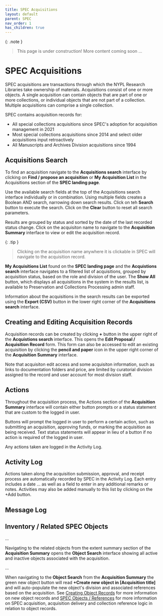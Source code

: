 ```yaml
---
title: SPEC Acquisitions
layout: default
parent: SPEC
nav_order: 1
has_children: true
---
```


{: .note }
> This page is under construction! 
> More content coming soon ...

# SPEC Acquisitions
SPEC acquisitions are transactions through which the NYPL Research Libraries take ownership of materials. Acquisitions consist of one or more objects. A single acquisition can contain objects that are part of one or more collections, or individual objects that are not part of a collection. Multiple acquisitions can comprise a single collection.

SPEC contains acquisition records for:
- All special collections acquisitions since SPEC's adoption for acquisition management in 2021
- Most special collections acquisitions since 2014 and select older acquisitions input retroactively
- All Manuscripts and Archives Division acquisitions since 1994


## Acquisitions Search
To find an acquisition navigate to the **Acquisitions search** interface by clicking on **Find / propose an acquisition** or **My Acquisition List** in the Acquisitions section of the **SPEC landing page**.

Use the available search fields at the top of the Acquisitions search interface individually or in combination. Using multiple fields creates a Boolean AND search, narrowing down search results. Click on teh **Search** button to execute the search. Click on the **Clear** button to reset all search parameters.

Results are grouped by status and sorted by the date of the last recorded status change. Click on the acquisiton name to navigate to the **Acquisition Summary** interface to view or edit the acquisition record. 

{: .tip }
> Clicking on the acquisition name anywhere it is clickable in SPEC will navigate to the acquisition record. 

**My Acquisitions List** found on the **SPEC landing page** and the **Acquistions search** interface navigates to a filtered list of acquisitions, grouped by acquisition status, based on the role and division of the user. The **Show All** button, which displays all acquisitions in the system in the results list, is available to Preservation and Collections Processing admin staff. 

Information about the acquisitions in the search results can be exported using the **Export (CSV)** button in the lower right corner of the **Acquisitions search** interface.


## Creating and Editing Acquisition Records
Acquisition records can be created by clicking **+** button in the upper right of the **Acquistions search** interface. This opens the **Edit Proposal / Acquisition Record** form. This form can also be accessed to edit an existing acquisition by clicking the **pencil and paper** icon in the upper right corner of the **Acquisition Summary** interface. 



Note that acquisiton edit access and some acquisiton information, such as links to documentation folders and price, are limited by curatorial division assigned to the record and user account for most division staff. 

## Actions
Throughout the acquisition process, the Actions section of the **Acquisition Summary** interface will contain either button prompts or a status statement that are custom to the logged in user.

Buttons will prompt the logged in user to perform a certain action, such as submitting an acquisition, approving funds, or marking the acquisition as being received. Text status statements will appear in lieu of a button if no action is required of the logged in user.

Any actions taken are logged in the Activity Log.

## Activity Log
Actions taken along the acquisition submission, approval, and receipt process are automatically recorded by SPEC in the Activity Log. Each entry includes a date ...  as well as a field to enter in any additional remarks or notes. Activities may also be added manually to this list by clicking on the +Add button.

## Message Log

## Inventory / Related SPEC Objects
...

Navigating to the related objects from the extent summary section of the **Acquisition Summary** opens the **Object Search** interface showing all active and inactive objects associated with the acquisition.  

...

When navigating to the **Object Search** from the **Acquisition Summary** the green new object button will read **+Create new object in [Acquisition title]** and will auto-populate the new object's division and associated references based on the acquisition. See [Creating Object Records](https://nypl.github.io/pres-docs/spec/specObjects.html#creating-object-records) for more information on new object records and [SPEC Objects / References](https://nypl.github.io/pres-docs/spec/specObjectsReferences.html) for more information on SPEC acquisition, acquisition delivery and collection reference logic in relation to object records.

